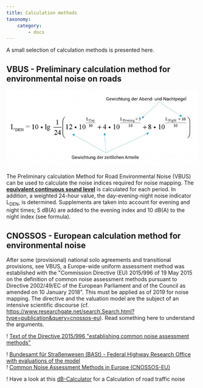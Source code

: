 ```yaml
---
title: Calculation methods
taxonomy:
    category:
        - docs
---
```


A small selection of calculation methods is presented here.

## VBUS - Preliminary calculation method for environmental noise on roads  

![Provisional calculation method for environmental noise on roads ](Lden_vbus.jpg?lightbox=800,400&resize=600,300&classes=caption "Provisional calculation method for environmental noise on roads")

The Preliminary calculation Method for Road Environmental Noise (VBUS) can be used to calculate the noise indices required for noise mapping. The [**equivalent continuous sound level**](https://www.staedtebauliche-laermfibel.de/?p=89&p2=2.4.3) is calculated for each period. In addition, a weighted 24-hour value, the day-evening-night noise indicator L<sub>DEN</sub>, is determined. Supplements are taken into account for evening and night times; 5&nbsp;dB(A) are added to the evening index and 10&nbsp;dB(A) to the night index (see formula).

## CNOSSOS - European calculation method for environmental noise

After some (provisional) national solo agreements and transitional provisions, see VBUS, a Europe-wide uniform assessment method was established with the "Commission Directive (EU) 2015/996 of 19 May 2015 on the definition of common noise assessment methods pursuant to Directive 2002/49/EC of the European Parliament and of the Council as amended on 10 January 2018". This must be applied as of 2019 for noise mapping.
The directive and the valuation model are the subject of an intensive scientific discourse (cf. https://www.researchgate.net/search.Search.html?type=publication&query=cnossos-eu). Read something here to understand the arguments.

! [Text of the Directive 2015/996 "establishing common noise assessment methods"](http://eur-lex.europa.eu/legal-content/DE/TXT/?uri=CELEX:32015L0996)

! [Bundesamt für Straßenwesen (BASt) - Federal Highway Research Office with evaluations of the model](https://www.bast.de/BASt_2017/DE/Verkehrstechnik/Fachthemen/V3-cnossos.html)<br>
! [Common Noise Assessment Methods in Europe (CNOSSOS-EU)](https://ec.europa.eu/jrc/en/publication/reference-reports/common-noise-assessment-methods-europe-cnossos-eu)

! Have a look at this [dB-Calculator](https://www.staedtebauliche-laermfibel.de/?p=120) for a Calculation of road traffic noise


